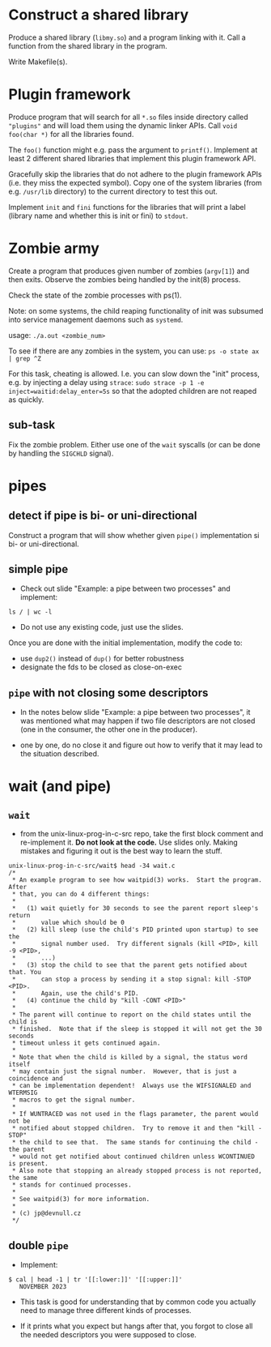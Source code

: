 
# Construct a shared library

Produce a shared library (`libmy.so`) and a program linking with it. Call a function from the shared library in the program.

Write Makefile(s).

# Plugin framework

Produce program that will search for all `*.so` files inside directory called `"plugins"` and will load them
using the dynamic linker APIs. Call `void foo(char *)` for all the libraries found.

The `foo()` function might e.g. pass the argument to `printf()`. Implement at least 2 different
shared libraries that implement this plugin framework API.

Gracefully skip the libraries that do not adhere to the plugin framework APIs (i.e. they miss the expected symbol).
Copy one of the system libraries (from e.g. `/usr/lib` directory) to the current directory to test this out.

Implement `init` and `fini` functions for the libraries that will print a label (library name and whether this is init or fini) to `stdout`.

# Zombie army

Create a program that produces given number of zombies (`argv[1]`) and then exits.
Observe the zombies being handled by the init(8) process.

Check the state of the zombie processes with ps(1).

Note: on some systems, the child reaping functionality of init was subsumed into
service management daemons such as `systemd`.

usage: `./a.out <zombie_num>`

To see if there are any zombies in the system, you can use: `ps -o state ax | grep ^Z`

For this task, cheating is allowed. I.e. you can slow down the "init" process, e.g. by injecting a delay using `strace`: `sudo strace -p 1 -e inject=waitid:delay_enter=5s` so that the adopted children are not reaped as quickly.

## sub-task

Fix the zombie problem. Either use one of the `wait` syscalls (or can be done by handling the `SIGCHLD` signal).

# pipes

## detect if pipe is bi- or uni-directional

Construct a program that will show whether given `pipe()` implementation si bi- or uni-directional.

## simple pipe

- Check out slide "Example: a pipe between two processes" and implement:

```
ls / | wc -l
```
- Do not use any existing code, just use the slides.

Once you are done with the initial implementation, modify the code to:
  - use `dup2()` instead of `dup()` for better robustness
  - designate the fds to be closed as close-on-exec

## `pipe` with not closing some descriptors

- In the notes below slide "Example: a pipe between two processes", it was mentioned
  what may happen if two file descriptors are not closed (one in the consumer,
  the other one in the producer).

- one by one, do no close it and figure out how to verify that it may lead to
  the situation described.

# wait (and pipe)

## `wait`

- from the unix-linux-prog-in-c-src repo, take the first block comment and
  re-implement it.  **Do not look at the code.**  Use slides only.  Making
  mistakes and figuring it out is the best way to learn the stuff.

```
unix-linux-prog-in-c-src/wait$ head -34 wait.c
/*
 * An example program to see how waitpid(3) works.  Start the program.  After
 * that, you can do 4 different things:
 *
 *   (1) wait quietly for 30 seconds to see the parent report sleep's return
 *       value which should be 0
 *   (2) kill sleep (use the child's PID printed upon startup) to see the
 *       signal number used.  Try different signals (kill <PID>, kill -9 <PID>,
 *       ...)
 *   (3) stop the child to see that the parent gets notified about that. You
 *       can stop a process by sending it a stop signal: kill -STOP <PID>.
 *       Again, use the child's PID.
 *   (4) continue the child by "kill -CONT <PID>"
 *
 * The parent will continue to report on the child states until the child is
 * finished.  Note that if the sleep is stopped it will not get the 30 seconds
 * timeout unless it gets continued again.
 *
 * Note that when the child is killed by a signal, the status word itself
 * may contain just the signal number.  However, that is just a coincidence and
 * can be implementation dependent!  Always use the WIFSIGNALED and WTERMSIG
 * macros to get the signal number.
 *
 * If WUNTRACED was not used in the flags parameter, the parent would not be
 * notified about stopped children.  Try to remove it and then "kill -STOP"
 * the child to see that.  The same stands for continuing the child - the parent
 * would not get notified about continued children unless WCONTINUED is present.
 * Also note that stopping an already stopped process is not reported, the same
 * stands for continued processes.
 *
 * See waitpid(3) for more information.
 *
 * (c) jp@devnull.cz
 */
```

## double `pipe`

- Implement:

```
$ cal | head -1 | tr '[[:lower:]]' '[[:upper:]]'
   NOVEMBER 2023
```

- This task is good for understanding that by common code you actually need to
  manage three different kinds of processes.

- If it prints what you expect but hangs after that, you forgot to close all the
  needed descriptors you were supposed to close.
